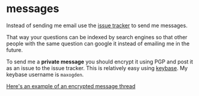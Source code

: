 messages
========

Instead of sending me email use the [issue tracker](https://github.com/maxogden/messages/issues) to send me messages.

That way your questions can be indexed by search engines so that other people with the same question can google it instead of emailing me in the future.

To send me a **private message** you should encrypt it using PGP and post it as an issue to the issue tracker. This is relatively easy using [keybase](https://keybase.io/). My keybase username is `maxogden`.

[Here's an example of an encrypted message thread](https://github.com/maxogden/messages/issues/9)
